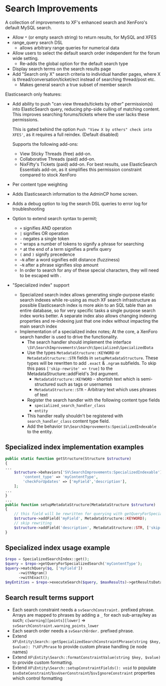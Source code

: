 # Search Improvements

A collection of improvements to XF's enhanced search and XenForo's default MySQL search.

- Allow `*` (or empty search string) to return results, for MySQL and XFES
- range_query search DSL
  - allows arbitrary range queries for numerical data
- Allow users to select the default search order independent for the forum wide setting.
  - Re-adds the global option for the default search type
- Display search terms on the search results page 
- Add "Search only X" search criteria to individual handler pages, where X is thread/conversation/ticket/ect instead of searching thread/post etc.
   - Makes general search a true subset of member search

Elasticsearch only features:
- Add ability to push "can view threads/tickets by other" permission(s) into ElasticSearch query, reducing php-side culling of matching content.
  This improves searching forums/tickets where the user lacks these permissions.

  This is gated behind the option `Push "View X by others" check into XFES'`, as it requires a full reindex. (Default disabled)

  Supports the following add-ons:
    - View Sticky Threads (free) add-on.
    - Collaborative Threads (paid) add-on.
    - NixFifty's Tickets (paid) add-on.
For best results, use ElasticSearch Essentials add-on, as it simplifies this permission constraint compared to stock XenForo
- Per content type weighting
- Adds Elasticsearch information to the AdminCP home screen.
- Adds a debug option to log the search DSL queries to error log for troubleshooting
- Option to extend search syntax to permit;
    - `+` signifies AND operation
    - `|` signifies OR operation
    - `-` negates a single token
    - `"` wraps a number of tokens to signify a phrase for searching
    - `*` at the end of a term signifies a prefix query
    - `(` and `)` signify precedence
    - `~N` after a word signifies edit distance (fuzziness)
    - `~N` after a phrase signifies slop amount
    - In order to search for any of these special characters, they will need to be escaped with \.
- "Specialized index" support
    - Specialized search index allows generating single-purpose elastic search indexes while re-using as much XF search infrastructure as possible
      Elasticsearch index is more akin to an SQL table than an entire database, so for very specific tasks a single purpose search index works better.
      A separate index also allows changing indexing properties and re-indexing just that one index without impacting the main search index
    - Implementation of a specialized index notes;
      At the core, a XenForo search handler is used to drive the functionality.
        - The search handler should implement the interface `\SV\SearchImprovements\Search\Specialized\SpecializedData`
        - Use the types `MetadataStructure::KEYWORD` or `MetadataStructure::STR` fields in `setupMetadataStructure`.
          These types will be rewritten to add `.exact` & `.ngram` subfields. To skip this pass `['skip-rewrite' => true]` to the MetadataStructure::addField's 3rd argument.
            - `MetadataStructure::KEYWORD` - shortish text which is semi-structured such as tags or usernames
            - `MetadataStructure::STR` - Arbitrary text which uses phrases of text
        - Register the search handler with the following content type fields
            - `specialized_search_handler_class`
            - `entity`
        - This handler really shouldn't be registered with `search_handler_class` content type field.
        - Add the behavior `SV\SearchImprovements:SpecializedIndexable` to the entity.

## Specialized index implementation examples
```php
public static function getStructure(Structure $structure)
{
...
    $structure->behaviors['SV\SearchImprovements:SpecializedIndexable'] = [
        'content_type' => 'myContentType',
        'checkForUpdates' => ['myField','description'],
    ];
...
}
...
public function setupMetadataStructure(MetadataStructure $structure)
{
    // this field will be rewritten for querying with getQueryForSpecializedSearch
    $structure->addField('myField', MetadataStructure::KEYWORD);
    // skip rewriting
    $structure->addField('description', MetadataStructure::STR, ['skip-rewrite' => true]);
}
```

## Specialized index usage example
```php
$repo = SpecializedSearchIndex::get();
$query = $repo->getQueryForSpecializedSearch('myContentType');
$query->matchQuery($q, ['myField'])
      ->withNgram()
      ->withExact();
$myEntities = $repo->executeSearch($query, $maxResults)->getResultsData();
```
  
## Search result terms support

- Each search constraint needs a `svSearchConstraint.` prefixed phrase.
  Arrays are mapped to phrases by adding a `_` for each sub-array/key as such; `c[warning][points][lower]` => `svSearchConstraint.warning_points_lower`
- Each search order needs a `svSearchOrder.` prefixed phrase.
- Extend `XF\Entity\Search::getSpecializedSearchConstraintPhrase(string $key, $value): ?\XF\Phrase` to provide custom phrase handling (ie node names)
- Extend `XF\Entity\Search::formatConstraintValue(string $key, $value)` to provide custom formatting.
- Extend `XF\Entity\Search::setupConstraintFields(): void` to populate `$svDateConstraint`/`$svUserConstraint`/`$svIgnoreConstraint` properties which control formatting